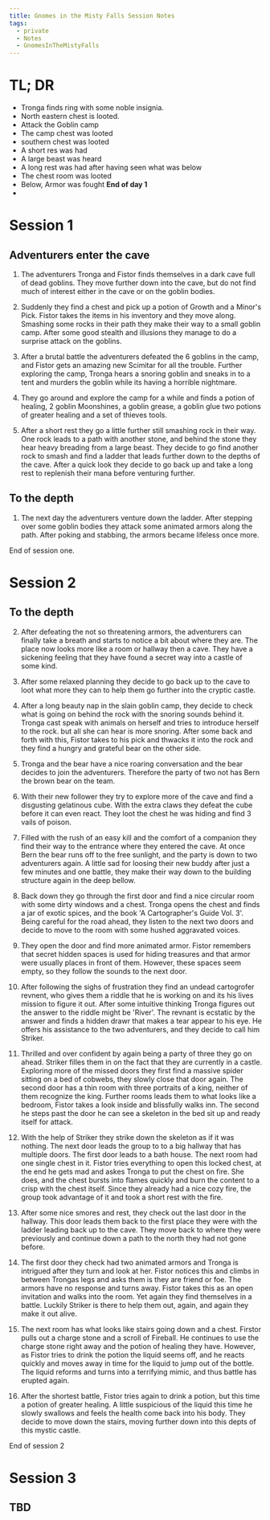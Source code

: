 ```yaml
---
title: Gnomes in the Misty Falls Session Notes
tags:
  - private
  - Notes
  - GnomesInTheMistyFalls
---
```

# TL; DR

- Tronga finds ring with some noble insignia.
- North eastern chest is looted.
- Attack the Goblin camp
- The camp chest was looted
- southern chest was looted
- A short res was had
- A large beast was heard
- A long rest was had after having seen what was below
- The chest room was looted
- Below, Armor was fought
**End of day 1**
- 

# Session 1
## Adventurers enter the cave

1) The adventurers Tronga and Fistor finds themselves in a dark cave full of dead goblins. They move further down into the cave, but do not find much of interest either in the cave or on the goblin bodies.

2) Suddenly they find a chest and pick up a potion of Growth and a Minor's Pick. Fistor takes the items in his inventory and they move along. Smashing some rocks in their path they make their way to a small goblin camp. After some good stealth and illusions they manage to do a surprise attack on the goblins.

3) After a brutal battle the adventurers defeated the 6 goblins in the camp, and Fistor gets an amazing new Scimitar for all the trouble. Further exploring the camp, Tronga hears a snoring goblin and sneaks in to a tent and murders the goblin while its having a horrible nightmare.

4) They go around and explore the camp for a while and finds a potion of healing, 2 goblin Moonshines, a goblin grease, a goblin glue two potions of greater healing and a set of thieves tools.

5) After a short rest they go a little further still smashing rock in their way. One rock leads to a path with another stone, and behind the stone they hear heavy breading from a large beast. They decide to go find another rock to smash and find a ladder that leads further down to the depths of the cave. After a quick look they decide to go back up and take a long rest to replenish their mana before venturing further.

## To the depth

1) The next day the adventurers venture down the ladder. After stepping over some goblin bodies they attack some animated armors along the path. After poking and stabbing, the armors became lifeless once more.

End of session one.

# Session 2

## To the depth

2) After defeating the not so threatening armors, the adventurers can finally take a breath and starts to notice a bit about where they are. The place now looks more like a room or hallway then a cave. They have a sickening feeling that they have found a secret way into a castle of some kind.

3) After some relaxed planning they decide to go back up to the cave to loot what more they can to help them go further into the cryptic castle.

4) After a long beauty nap in the slain goblin camp, they decide to check what is going on behind the rock with the snoring sounds behind it. Tronga cast speak with animals on herself and tries to introduce herself to the rock. but all she can hear is more snoring. After some back and forth with this, Fistor takes to his pick and thwacks it into the rock and they find a hungry and grateful bear on the other side.

5) Tronga and the bear have a nice roaring conversation and the bear decides to join the adventurers. Therefore the party of two not has Bern the brown bear on the team.

6) With their new follower they try to explore more of the cave and find a disgusting gelatinous cube. With the extra claws they defeat the cube before it can even react. They loot the chest he was hiding and find 3 vails of poison.

7) Filled with the rush of an easy kill and the comfort of a companion they find their way to the entrance where they entered the cave. At once Bern the bear runs off to the free sunlight, and the party is down to two adventurers again. A little sad for loosing their new buddy after just a few minutes and one battle, they make their way down to the building structure again in the deep bellow.

8) Back down they go through the first door and find a nice circular room with some dirty windows and a chest. Tronga opens the chest and finds a jar of exotic spices, and the book 'A Cartographer's Guide Vol. 3'. Being careful for the road ahead, they listen to the next two doors and decide to move to the room with some hushed aggravated voices.

9) They open the door and find more animated armor. Fistor remembers that secret hidden spaces is used for hiding treasures and that armor were usually places in front of them. However, these spaces seem empty, so they follow the sounds to the next door.

10) After following the sighs of frustration they find an undead cartogrofer revnent, who gives them a riddle that he is working on and its his lives mission to figure it out. After some intuitive thinking Tronga figures out the answer to the riddle might be 'River'. The revnant is ecstatic by the answer and finds a hidden drawr that makes a tear appear to his eye. He offers his assistance to the two adventurers, and they decide to call him Striker.

11) Thrilled and over confident by again being a party of three they go on ahead. Striker filles them in on the fact that they are currently in a castle. Exploring more of the missed doors they first find a massive spider sitting on a bed of cobwebs, they slowly close that door again. The second door has a thin room with three portraits of a king, neither of them recognize the king. Further rooms leads them to what looks like a bedroom, Fistor takes a look inside and blissfully walks inn. The second he steps past the door he can see a skeleton in the bed sit up and ready itself for attack.

12) With the help of Striker they strike down the skeleton as if it was nothing. The next door leads the group to to a big hallway that has multiple doors. The first door leads to a bath house. The next room had one single chest in it. Fistor tries everything to open this locked chest, at the end he gets mad and askes Tronga to put the chest on fire. She does, and the chest bursts into flames quickly and burn the content to a crisp with the chest itself. Since they already had a nice cozy fire, the group took advantage of it and took a short rest with the fire.

13) After some nice smores and rest, they check out the last door in the hallway. This door leads them back to the first place they were with the ladder leading back up to the cave. They move back to where they were previously and continue down a path to the north they had not gone before.

14) The first door they check had two animated armors and Tronga is intrigued after they turn and look at her. Fistor notices this and climbs in between Trongas legs and asks them is they are friend or foe. The armors have no response and turns away. Fistor takes this as an open invitation and walks into the room. Yet again they find themselves in a battle. Luckily Striker is there to help them out, again, and again they make it out alive.

15) The next room has what looks like stairs going down and a chest. Firstor pulls out a charge stone and a scroll of Fireball. He continues to use the charge stone right away and the potion of healing they have. However, as Fistor tries to drink the potion the liquid seems off, and he reacts quickly and moves away in time for the liquid to jump out of the bottle. The liquid reforms and turns into a terrifying mimic, and thus battle has erupted again.

16) After the shortest battle, Fistor tries again to drink a potion, but this time a potion of greater healing. A little suspicious of the liquid this time he slowly swallows and feels the health come back into his body. They decide to move down the stairs, moving further down into this depts of this mystic castle.

End of session 2

# Session 3

## TBD
